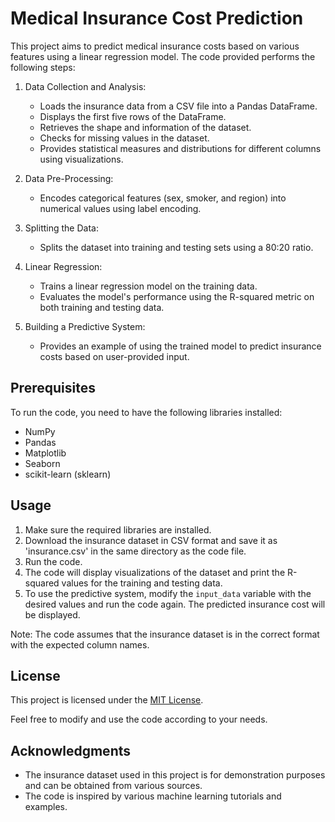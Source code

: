 # Medical Insurance Cost Prediction

This project aims to predict medical insurance costs based on various features using a linear regression model. The code provided performs the following steps:

1. Data Collection and Analysis:
   - Loads the insurance data from a CSV file into a Pandas DataFrame.
   - Displays the first five rows of the DataFrame.
   - Retrieves the shape and information of the dataset.
   - Checks for missing values in the dataset.
   - Provides statistical measures and distributions for different columns using visualizations.

2. Data Pre-Processing:
   - Encodes categorical features (sex, smoker, and region) into numerical values using label encoding.

3. Splitting the Data:
   - Splits the dataset into training and testing sets using a 80:20 ratio.

4. Linear Regression:
   - Trains a linear regression model on the training data.
   - Evaluates the model's performance using the R-squared metric on both training and testing data.

5. Building a Predictive System:
   - Provides an example of using the trained model to predict insurance costs based on user-provided input.

## Prerequisites

To run the code, you need to have the following libraries installed:

- NumPy
- Pandas
- Matplotlib
- Seaborn
- scikit-learn (sklearn)

## Usage

1. Make sure the required libraries are installed.
2. Download the insurance dataset in CSV format and save it as 'insurance.csv' in the same directory as the code file.
3. Run the code.
4. The code will display visualizations of the dataset and print the R-squared values for the training and testing data.
5. To use the predictive system, modify the `input_data` variable with the desired values and run the code again. The predicted insurance cost will be displayed.

Note: The code assumes that the insurance dataset is in the correct format with the expected column names.

## License

This project is licensed under the [MIT License](https://opensource.org/licenses/MIT).

Feel free to modify and use the code according to your needs.

## Acknowledgments

- The insurance dataset used in this project is for demonstration purposes and can be obtained from various sources.
- The code is inspired by various machine learning tutorials and examples.
